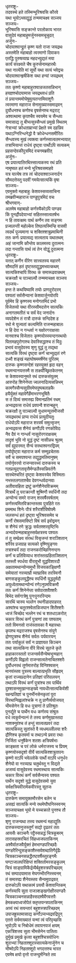 धृतराष्ट्रः-   
तदवस्थे हते तस्मिन्भूरिश्रवसि कौरवे  
यथा भूयोऽभवद्युद्धं तन्ममाचक्ष्व सञ्जय  
सञ्जयः-   
भूरिश्रवसि सङ्क्रान्ते परलोकाय भारत  
वासुदेवं महाबाहुमर्जुनस्समचूचुदत्  
अर्जुनः-   
चोदयाश्वान्द्रुतं कृष्ण यतो राजा जयद्रथः  
अस्तमेति महाबाहो त्वरमाणो दिवाकरः  
एतद्धि पुरुषव्याघ्र महदभ्युद्यतं मया  
कार्यं संरक्ष्यते चैष कुरुसेनामहारथैः  
यथा नात्येति मां सूर्यो यथा सत्यं भवेद्वचः  
चोदयाश्वान्हृषीकेश यथा हन्यां जयद्रथम्  
सञ्जयः-  
ततः कृष्णो महाबाहुरश्वान्रजतसन्निभान्  
हयज्ञश्चोदयामास जयद्रथवधं प्रति  
तं प्रयान्तममोघेषुमुत्पतन्तमिवाशुगैः  
त्वरमाणा महाराज सेनामुख्यास्समाद्रवन्  
दुर्योधनश्च कर्णश्च वृषसेनश्च मद्रराट्  
अश्वत्थामा कृपश्चैव स्वयमेव च सैन्धवः  
समासाद्य तु बीभत्सुस्सैन्धवं प्रमुखे स्थितम्  
नेत्राभ्यां क्रोधताम्राभ्यां प्रेक्षते स्म दहन्निव  
यथाऽग्निरिन्धनेद्धो वै क्रोधेन्धनसमीरितः  
सैन्धवस्य मुखं त्यक्त्वा कर्णस्सात्वतमभ्ययात्  
तत्राभियान्तं राधेयं दृष्ट्वा पार्थोऽपि सत्यकम्  
प्रहसन्देवकीपुत्रमिदं वचनमब्रवीत्  
अर्जुनः-  
एष प्रयात्यातिरथिस्सात्यकस्य रथं प्रति  
नामृष्यत हतं मन्ये भूरिश्रवसमाहवे  
यत्र यात्येष तत्र त्वं चोदयाश्वाञ्जनार्दन  
सौमदत्तेस्तु पदवीं गमयेत्सात्यकिं वृषा  
सञ्जयः-   
एवमुक्तो महाबाहुः केशवस्सव्यसाचिना  
तमब्रवीन्महाराज पाण्डुपुत्रमिदं वचः  
श्रीभगवान्-  
अलमेष महाबाहो कर्णस्यैकोऽपि पाण्डव  
किं पुनर्द्रौपदेयाभ्यां सहितस्सात्वतर्षभः  
न हि तावत्क्षमः पार्थ कर्णेन तव सङ्गमः  
प्रज्वलन्ती महोल्केव तिष्ठत्यस्मिन्हि वासवी  
त्वदर्थं पूज्यमाना च शक्तिश्शत्रुप्रमाथिनी  
ततः कर्णः प्रयात्वद्य सात्वताय यथातथम्  
अहं जानामि कौन्तेय कालमस्य दुरात्मनः  
तदा गन्तासि पार्थ त्वं तेन योद्धुं दुरात्मना  
धृतराष्ट्रः-   
यत्तत् कर्णेन वीरेण सात्त्वतस्य महारणे  
सौमदत्तिं हतं दृष्टस्तद्युद्धमभवत्कथम्  
सात्यकिश्चापि विरथः कं समारूढवान्रथम्  
चक्ररक्षौ च पाञ्चाल्यौ तन्ममाचक्ष्व सञ्जय  
सञ्जयः-  
हन्त ते कथयिष्यामि तयोः प्राणदुरोदरम्  
पश्यतां सर्वसैन्यानां केशवार्जुनयोरपि  
पूर्वमेव हि कृष्णस्य मनोगतमिदं प्रभो  
विजेतव्यो यथा वीरस्सौमदत्तेन सात्यकिः  
अनागतमतीतं च सर्वं वेद जनार्दनः  
व्यपदेशेन तं रात्रौ दारुकं सन्दिदेश ह  
रथो मे युज्यतां कल्यमिति राजन्महाबालः  
न हि देवा न गन्धर्वा न यक्षोरगराक्षसाः  
मानवाश्च विजेतारः कृष्णयोस्स्यन्दनस्थयोः  
पितामहपुरोगाश्च देवास्सिद्धाश्च तं विदुः  
प्रभावं वासुदेवस्य शृणु युद्धं तु तद्यथा  
सात्यकिं विरथं दृष्ट्वा कर्णं चाभ्युद्यतं रणे  
दध्मौ शङ्खं महाघोषममर्षेणेव पूरितम्  
दारुकः कृष्णसन्देशं रहस्युक्तं हृदा वहन्  
रथमन्वानयत्तस्मै स तार्क्ष्योच्छ्रितकेतनम्  
स केशवस्यानुमते रथं दारुकसंयुतम्  
आरुरोह शिनेर्नप्ता ज्वलनादित्यसन्निभम्  
कामगैस्सैन्यसुग्रीवमेघपुष्पबलाहकैः  
हयैर्युक्तं महावेगैर्हेमाभरणभूषितैः  
स तं दिव्यं समारुह्य विमानप्रतिमं रथम्  
अभ्यद्रवत्स राधेयं प्रवपन्वै शरान्बहून्  
चक्ररक्षौ तु पाञ्चाल्यौ युधामन्यूत्तमौजसौ  
जयद्रथरथं प्राप्य राधेयं प्रत्युदीयतुः  
राधेयोऽपि महाराज शरवर्षं समुत्सृजन्  
अभ्यद्रवत्स शैनेयं कर्णोऽपि रणकोविदः  
नैव दैवं न गान्धर्वं नासुरोरगराक्षसम्  
तादृशं भुवि नो युद्धं दृष्टं नासीन्नच श्रुतम्  
सर्वं ह्युपारमत् सैन्यं सरथाश्वनरद्विपम्  
तयोर्दृष्ट्वा महाराज कर्म सम्मूढचेतसः  
सर्वे च समपश्यन्त तद्युद्धमतिमानुषम्  
तयोर्नृवरयो राजन्सारथ्यं दारुकस्य च  
गतप्रत्युद्गतावृत्तैर्मण्डलैस्सन्निवर्तनैः  
सारथेश्चरितं दृष्ट्वा केशवस्येव विस्मिताः  
नभस्तलगताश्चैव देवगन्धर्वदानवाः  
अतीवावहिता द्रष्टुं कर्णशैनेयविक्रमम्  
मित्रार्थे तु पराक्रान्तौ शुष्मिणौ स्पर्धिनौ तदा  
अन्योन्यं समरे राजन् शरवर्षैरवर्षताम्  
कर्णस्त्वमितविक्रान्तस्तव पुत्रहिते रतः  
प्रममाथ शिनेः पौत्रं शरैराशीविषोपमैः  
जलसन्धं हतं दृष्ट्वा भूरिश्रवसमेव च  
कर्णो रोषसमाविष्टो विषं सर्प इवोद्वमन्  
स शैनेयं रणे क्रुद्धः सर्वतश्शरवृष्टिभिः  
अभ्यर्दयन्महाबाहुस्सर्वक्षत्रस्य पश्यतः  
तं तु सम्प्रेक्ष्य संरब्धं विसृजन्तं शराञ्शितान्  
शरैरेव प्रजग्राह सत्यको वृष्णिपुङ्गवः  
तत्राश्चर्यं तदा राजनकरोच्छिनिनन्दनः  
कर्णं च प्रतिविव्याध शरांस्तत्प्रहिताञ्शितान्  
ततस्तौ स्पर्धया वीरावुभौ युद्धविशारदौ  
अक्षतामथान्योन्यमुभौ विजयकाङ्क्षिणौ  
समेयातां नरव्याघ्रौ व्याघ्राविव तरस्विनौ  
बाणसङ्कुलयुद्धैश्च स्पर्धिनौ युद्धदुर्मदौ  
अयुध्येतामथान्योन्यं रणेऽनुपमविक्रमौ  
ततः कर्णं शिनेर्नप्ता सर्वपारशवैश्शरैः  
बिभेद सर्वगात्रेषु पुनःपुनररिन्दमः  
सारथिं चास्य भल्लेन रथनीडादपाहरत्  
अश्वांश्च चतुरश्श्वेतान्निजघान शितैश्शरैः  
ध्वजं चिच्छेद भल्लेन रथं च शतधाऽकरोत्  
चकार विरथं कर्णं पुत्राणां तव पश्यताम्  
ततो विमनसो राजंस्तावका वै महारथाः  
कृपश्च मद्रराजश्च वृषसेनश्च संयुगे  
द्रोणपुत्रश्च शैनेयं सर्वतः पर्यवारयन्  
ततः पर्याकुलं सर्वं न प्राज्ञायत किञ्चन  
तथा सात्यकिना वीरे विरथे सूतजे कृते  
हाहाकारस्ततो राजन्सर्वसैन्येष्वभून्महान्  
कर्णोऽपि विह्वलो राजन्सात्वतेनाचितश्शरैः  
दुर्योधनरथं तूर्णमारुरोह विनिश्श्वसन्  
मानयंस्तव पुत्रस्य बाल्यात्प्रभृति सौहृदम्  
कृतां राज्यप्रदानेन प्रतिज्ञां परिपालयन्  
तथाऽपि विरथं कर्णं पुत्रांश्च तव पार्थिव  
दुश्शासनमुखान्सङ्ख्ये नावधीत्सात्यकिर्वशी  
रक्षन्प्रतिज्ञां च पुनर्भीनसेनकृतां पुरा  
विरथान्विह्वलांश्चक्रे न तु प्राणैर्व्ययोजयत्  
भीमसेनेन हि वधः पुत्राणां ते प्रतिश्रुतः  
पुनर्द्यूते च पार्थेन वधः कर्णस्य संश्रुतः  
वधे त्वकुर्वन्यत्नं ते तस्य कर्णमुखास्तदा  
नाशक्नुवंश्च तं हन्तुं सात्वतप्रवरं तदा  
सात्यकिस्तु सुतांस्ते वै व्यधमल्लीलया शरैः  
द्रौणिश्च कृतवर्मा च तथाऽन्ये प्रवरा रथाः  
निर्जिता धनुषैकेन शतशः क्षत्रियर्षभाः  
काङ्क्षता च परं लोकं धर्मराजस्य च प्रियम्  
कृष्णयोस्सदृशो वीर्ये सात्यकिश्शत्रुतापनः  
कृष्णो वाऽपि भवेल्लोके पार्थो वाऽपि धनुर्धरः  
शैनेयो वा नरव्याघ्र चतुर्थस्तु न विद्यते  
अजय्यं वासुदेवस्य रथमास्थाय सात्यकिः  
चकार विरथं कर्णं सर्वसैन्यस्य पश्यतः  
पार्थेन सदृशो युद्धे वासुदेवसमो युवा  
सर्वक्षत्रियवीरामेकवीरस्तु सूतजः  
धृतराष्ट्रः-  
दारुकेण समायुक्तमौरसेन बलेन च  
असह्यं सात्यकिं मन्ये रथमेघौघनिस्स्वनम्  
सञ्जयाचक्ष्व भूयो मे यच्चक्राते पुनश्च तौ  
सञ्जयः-   
शृणु राजन्यथा तस्य रथमन्यं महाद्युतिः  
दारुकस्यानुजस्तूर्णं सद्यो दृढतरं ततः  
आयसैः काञ्चनैः पट्टैस्सन्नद्धं चित्रकूबरम्  
तारासहस्ररचितं सिंहध्वजपताकिनम्  
अश्वैर्वातजवैर्युक्तं हेमभाण्डपरिच्छदैः  
पाण्डरैरिन्दुसङ्काशैस्सर्वशब्दातिगैर्दृढैः  
चित्रकाञ्चनसन्नद्धैरष्टवर्षैस्तुरङ्गमैः  
घण्टाजालपरिक्षिप्तं शक्तितोमरसङ्कुलम्  
चित्रं साङ्ग्रामिकैर्द्रव्यैर्बहुशस्त्रपरिच्छदम्  
रथं सम्पादयामास मेघगम्भीरनिस्स्वनम्  
तं समारुह्य शैनेयस्तव सैन्यमुपाद्रवत्  
दारुकोऽपि यथाकामं प्रययौ केशवान्तिकम्  
कर्णस्यापि सुता राजञ्शङ्खगोक्षीरपाण्डरैः  
चित्रकाञ्चनसन्नाहैस्सदश्वैर्वेगवत्तरैः  
हेमकक्ष्याध्वजोपेतं क्लृप्तयन्त्रपताकिनम्  
अग्र्यं रथं सयन्तारं बहुशस्त्रपरिच्छदम्  
उपाजह्रुस्तमासाद्य कर्णोऽप्यभ्यद्रवद्रिपून्  
एतत्ते सर्वमाख्यातं यन्मां त्वं परिपृच्छसि  
भूयोऽपि च निबोधेमं तवापनयजं क्षयम्  
एकत्रिंशत्तव सुता भीमसेनेन पातिताः  
दुर्मुखं प्रमुखे कृत्वा बहुशश्चित्रयोधिनः  
शूराभ्यां निहताश्शूरास्सात्यकेनार्जुनेन च  
भीष्मोऽपि निहतश्शूरो भगदत्तश्च भारत  
एवमेष क्षयो वृत्तो राजन्दुर्मन्त्रिते तव   
